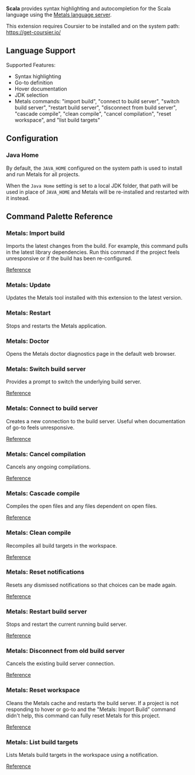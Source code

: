 **Scala** provides syntax highlighting and autocompletion for the Scala language
using the [Metals language server](https://scalameta.org/metals/).

This extension requires Coursier to be installed and on the system path:
https://get-coursier.io/

## Language Support

Supported Features:

- Syntax highlighting
- Go-to definition
- Hover documentation
- JDK selection
- Metals commands: "import build", "connect to build server", "switch build
  server", "restart build server", "disconnect from build server", "cascade
  compile", "clean compile", "cancel compilation", "reset workspace", and "list
  build targets"

## Configuration

### Java Home

By default, the `JAVA_HOME` configured on the system path is used to install and
run Metals for all projects.

When the `Java Home` setting is set to a local JDK
folder, that path will be used in place of `JAVA_HOME` and Metals will be
re-installed and restarted with it instead.

## Command Palette Reference

### Metals: Import build

Imports the latest changes from the build. For example, this command pulls in
the latest library dependencies. Run this command if the project feels
unresponsive or if the build has been re-configured.

[Reference](https://scalameta.org/metals/docs/integrations/new-editor#import-build)

### Metals: Update

Updates the Metals tool installed with this extension to the latest version.

### Metals: Restart

Stops and restarts the Metals application.

### Metals: Doctor

Opens the Metals doctor diagnostics page in the default web browser.

### Metals: Switch build server

Provides a prompt to switch the underlying build server.

[Reference](https://scalameta.org/metals/docs/integrations/new-editor/#switch-build-server)

### Metals: Connect to build server

Creates a new connection to the build server. Useful when documentation of go-to
feels unresponsive.

[Reference](https://scalameta.org/metals/docs/integrations/new-editor/#connect-to-build-server)

### Metals: Cancel compilation

Cancels any ongoing compilations.

[Reference](https://scalameta.org/metals/docs/integrations/new-editor/#cancel-compilation)

### Metals: Cascade compile

Compiles the open files and any files dependent on open files.

[Reference](https://scalameta.org/metals/docs/integrations/new-editor/#cascade-compile)

### Metals: Clean compile

Recompiles all build targets in the workspace.

[Reference](https://scalameta.org/metals/docs/integrations/new-editor/#clean-compile)

### Metals: Reset notifications

Resets any dismissed notifications so that choices can be made again.

[Reference](https://scalameta.org/metals/docs/integrations/new-editor/#reset-notifications)

### Metals: Restart build server

Stops and restart the current running build server.

[Reference](https://scalameta.org/metals/docs/integrations/new-editor/#restart-build-server)

### Metals: Disconnect from old build server

Cancels the existing build server connection.

[Reference](https://scalameta.org/metals/docs/integrations/new-editor/#disconnect-from-old-build-server)

### Metals: Reset workspace

Cleans the Metals cache and restarts the build server. If a project is not
responding to hover or go-to and the "Metals: Import Build" command didn't help,
this command can fully reset Metals for this project.

[Reference](https://scalameta.org/metals/docs/integrations/new-editor/#clean-and-restart-build-server)

### Metals: List build targets

Lists Metals build targets in the workspace using a notification.

[Reference](https://scalameta.org/metals/docs/integrations/new-editor/#list-build-targets)
